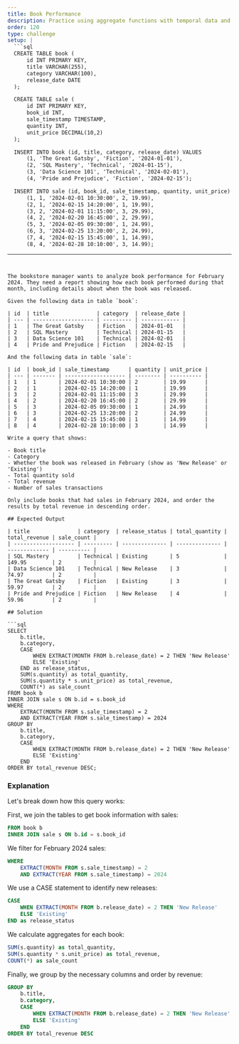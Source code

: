 ```yaml
---
title: Book Performance
description: Practice using aggregate functions with temporal data and joins
order: 120
type: challenge
setup: |
  ```sql
  CREATE TABLE book (
      id INT PRIMARY KEY,
      title VARCHAR(255),
      category VARCHAR(100),
      release_date DATE
  );

  CREATE TABLE sale (
      id INT PRIMARY KEY,
      book_id INT,
      sale_timestamp TIMESTAMP,
      quantity INT,
      unit_price DECIMAL(10,2)
  );

  INSERT INTO book (id, title, category, release_date) VALUES
      (1, 'The Great Gatsby', 'Fiction', '2024-01-01'),
      (2, 'SQL Mastery', 'Technical', '2024-01-15'),
      (3, 'Data Science 101', 'Technical', '2024-02-01'),
      (4, 'Pride and Prejudice', 'Fiction', '2024-02-15');

  INSERT INTO sale (id, book_id, sale_timestamp, quantity, unit_price) VALUES
      (1, 1, '2024-02-01 10:30:00', 2, 19.99),
      (2, 1, '2024-02-15 14:20:00', 1, 19.99),
      (3, 2, '2024-02-01 11:15:00', 3, 29.99),
      (4, 2, '2024-02-20 16:45:00', 2, 29.99),
      (5, 3, '2024-02-05 09:30:00', 1, 24.99),
      (6, 3, '2024-02-25 13:20:00', 2, 24.99),
      (7, 4, '2024-02-15 15:45:00', 1, 14.99),
      (8, 4, '2024-02-28 10:10:00', 3, 14.99);
  ```
---
```


The bookstore manager wants to analyze book performance for February 2024. They need a report showing how each book performed during that month, including details about when the book was released.

Given the following data in table `book`:

| id  | title               | category  | release_date |
| --- | ------------------- | --------- | ------------ |
| 1   | The Great Gatsby    | Fiction   | 2024-01-01   |
| 2   | SQL Mastery         | Technical | 2024-01-15   |
| 3   | Data Science 101    | Technical | 2024-02-01   |
| 4   | Pride and Prejudice | Fiction   | 2024-02-15   |

And the following data in table `sale`:

| id  | book_id | sale_timestamp      | quantity | unit_price |
| --- | ------- | ------------------- | -------- | ---------- |
| 1   | 1       | 2024-02-01 10:30:00 | 2        | 19.99      |
| 2   | 1       | 2024-02-15 14:20:00 | 1        | 19.99      |
| 3   | 2       | 2024-02-01 11:15:00 | 3        | 29.99      |
| 4   | 2       | 2024-02-20 16:45:00 | 2        | 29.99      |
| 5   | 3       | 2024-02-05 09:30:00 | 1        | 24.99      |
| 6   | 3       | 2024-02-25 13:20:00 | 2        | 24.99      |
| 7   | 4       | 2024-02-15 15:45:00 | 1        | 14.99      |
| 8   | 4       | 2024-02-28 10:10:00 | 3        | 14.99      |

Write a query that shows:

- Book title
- Category
- Whether the book was released in February (show as 'New Release' or 'Existing')
- Total quantity sold
- Total revenue
- Number of sales transactions

Only include books that had sales in February 2024, and order the results by total revenue in descending order.

## Expected Output

| title               | category  | release_status | total_quantity | total_revenue | sale_count |
| ------------------- | --------- | -------------- | -------------- | ------------- | ---------- |
| SQL Mastery         | Technical | Existing       | 5              | 149.95        | 2          |
| Data Science 101    | Technical | New Release    | 3              | 74.97         | 2          |
| The Great Gatsby    | Fiction   | Existing       | 3              | 59.97         | 2          |
| Pride and Prejudice | Fiction   | New Release    | 4              | 59.96         | 2          |

## Solution

```sql
SELECT
    b.title,
    b.category,
    CASE
        WHEN EXTRACT(MONTH FROM b.release_date) = 2 THEN 'New Release'
        ELSE 'Existing'
    END as release_status,
    SUM(s.quantity) as total_quantity,
    SUM(s.quantity * s.unit_price) as total_revenue,
    COUNT(*) as sale_count
FROM book b
INNER JOIN sale s ON b.id = s.book_id
WHERE
    EXTRACT(MONTH FROM s.sale_timestamp) = 2
    AND EXTRACT(YEAR FROM s.sale_timestamp) = 2024
GROUP BY
    b.title,
    b.category,
    CASE
        WHEN EXTRACT(MONTH FROM b.release_date) = 2 THEN 'New Release'
        ELSE 'Existing'
    END
ORDER BY total_revenue DESC;
```

### Explanation

Let's break down how this query works:

First, we join the tables to get book information with sales:

```sql
FROM book b
INNER JOIN sale s ON b.id = s.book_id
```

We filter for February 2024 sales:

```sql
WHERE
    EXTRACT(MONTH FROM s.sale_timestamp) = 2
    AND EXTRACT(YEAR FROM s.sale_timestamp) = 2024
```

We use a CASE statement to identify new releases:

```sql
CASE
    WHEN EXTRACT(MONTH FROM b.release_date) = 2 THEN 'New Release'
    ELSE 'Existing'
END as release_status
```

We calculate aggregates for each book:

```sql
SUM(s.quantity) as total_quantity,
SUM(s.quantity * s.unit_price) as total_revenue,
COUNT(*) as sale_count
```

Finally, we group by the necessary columns and order by revenue:

```sql
GROUP BY
    b.title,
    b.category,
    CASE
        WHEN EXTRACT(MONTH FROM b.release_date) = 2 THEN 'New Release'
        ELSE 'Existing'
    END
ORDER BY total_revenue DESC
```
